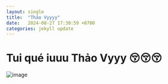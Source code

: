 ```yaml
---
layout: single
title:  "Thảo Vyyyy"
date:   2024-08-27 17:30:59 +0700
categories: jekyll update
---
```


# Tui qué iuuu Thảo Vyyy 😚😚😚

![image](https://github.com/user-attachments/assets/b6499f0c-f1e8-4ddc-bb11-87805bbbd395)
